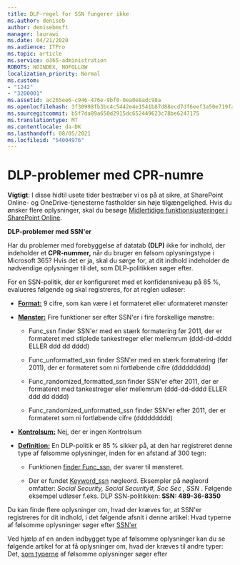```yaml
---
title: DLP-regel for SSN fungerer ikke
ms.author: deniseb
author: denisebmsft
manager: laurawi
ms.date: 04/21/2020
ms.audience: ITPro
ms.topic: article
ms.service: o365-administration
ROBOTS: NOINDEX, NOFOLLOW
localization_priority: Normal
ms.custom:
- "1242"
- "3200001"
ms.assetid: ac265ee6-c946-476e-9bf0-0ea0e8adc98a
ms.openlocfilehash: 3f30998fb3bc4c5442e4e1541b87d88ecd7df6eef3a50e719fa5014eb86af39c
ms.sourcegitcommit: b5f7da89a650d2915dc652449623c78be6247175
ms.translationtype: MT
ms.contentlocale: da-DK
ms.lasthandoff: 08/05/2021
ms.locfileid: "54004976"
---
```

# <a name="dlp-issues-with-social-security-numbers"></a>DLP-problemer med CPR-numre

**Vigtigt**: I disse hidtil usete tider bestræber vi os på at sikre, at SharePoint Online- og OneDrive-tjenesterne fastholder sin høje tilgængelighed. Hvis du ønsker flere oplysninger, skal du besøge [Midlertidige funktionsjusteringer i SharePoint Online](https://aka.ms/ODSPAdjustments).

**DLP-problemer med SSN'er**

Har du problemer med forebyggelse af datatab **(DLP)** ikke for indhold, der indeholder et **CPR-nummer,** når du bruger en følsom oplysningstype i Microsoft 365? Hvis det er ja, skal du sørge for, at dit indhold indeholder de nødvendige oplysninger til det, som DLP-politikken søger efter. 
  
For en SSN-politik, der er konfigureret med et konfidensniveau på 85 %, evalueres følgende og skal registreres, for at reglen udløser:
  
- **[Format:](https://docs.microsoft.com/microsoft-365/compliance/sensitive-information-type-entity-definitions#format-80)** 9 cifre, som kan være i et formateret eller uformateret mønster

- **[Mønster:](https://msconnect.microsoft.com/https:/docs.microsoft.com/office365/securitycompliance/what-the-sensitive-information-types-look-for#pattern-80)** Fire funktioner ser efter SSN'er i fire forskellige mønstre:

  - Func_ssn finder SSN'er med en stærk formatering før 2011, der er formateret med stiplede tankestreger eller mellemrum (ddd-dd-dddd ELLER ddd dd dddd)

  - Func_unformatted_ssn finder SSN'er med en stærk formatering (før 2011), der er formateret som ni fortløbende cifre (ddddddddd)

  - Func_randomized_formatted_ssn finder SSN'er efter 2011, der er formateret med tankestreger eller mellemrum (ddd-dd-dddd ELLER ddd dd dddd)

  - Func_randomized_unformatted_ssn finder SSN'er efter 2011, der er formateret som ni fortløbende cifre (ddddddddd)

- **[Kontrolsum:](https://docs.microsoft.com/microsoft-365/compliance/sensitive-information-type-entity-definitions#checksum-79)** Nej, der er ingen Kontrolsum

- **[Definition:](https://docs.microsoft.com/microsoft-365/compliance/sensitive-information-type-entity-definitions#definition-80)** En DLP-politik er 85 % sikker på, at den har registreret denne type af følsomme oplysninger, inden for en afstand af 300 tegn:

  - Funktionen [finder Func_ssn,](https://docs.microsoft.com/microsoft-365/compliance/sensitive-information-type-entity-definitions#pattern-80) der svarer til mønsteret.

  - Der er fundet [Keyword_ssn](https://docs.microsoft.com/microsoft-365/compliance/sensitive-information-type-entity-definitions#keyword_ssn) nøgleord. Eksempler på nøgleord omfatter:  *Social Security, Social Security#, Soc Sec , SSN*  . Følgende eksempel udløser f.eks. DLP SSN-politikken: **SSN: 489-36-8350**
  
Du kan finde flere oplysninger om, hvad der kræves for, at SSN'er registreres for dit indhold, i det følgende afsnit i denne artikel: Hvad typerne af følsomme oplysninger søger efter [SSN'er](https://docs.microsoft.com/microsoft-365/compliance/sensitive-information-type-entity-definitions#us-social-security-number-ssn)
  
Ved hjælp af en anden indbygget type af følsomme oplysninger kan du se følgende artikel for at få oplysninger om, hvad der kræves til andre typer: Det, [som typerne](https://docs.microsoft.com/microsoft-365/compliance/sensitive-information-type-entity-definitions) af følsomme oplysninger søger efter
  